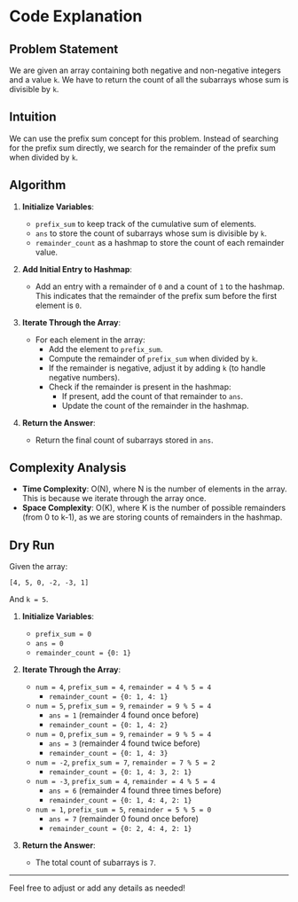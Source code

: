 # Code Explanation

## Problem Statement

We are given an array containing both negative and non-negative integers and a value `k`. We have to return the count of all the subarrays whose sum is divisible by `k`.

## Intuition

We can use the prefix sum concept for this problem. Instead of searching for the prefix sum directly, we search for the remainder of the prefix sum when divided by `k`.

## Algorithm

1. **Initialize Variables**:
   - `prefix_sum` to keep track of the cumulative sum of elements.
   - `ans` to store the count of subarrays whose sum is divisible by `k`.
   - `remainder_count` as a hashmap to store the count of each remainder value.

2. **Add Initial Entry to Hashmap**:
   - Add an entry with a remainder of `0` and a count of `1` to the hashmap. This indicates that the remainder of the prefix sum before the first element is `0`.

3. **Iterate Through the Array**:
   - For each element in the array:
     - Add the element to `prefix_sum`.
     - Compute the remainder of `prefix_sum` when divided by `k`.
     - If the remainder is negative, adjust it by adding `k` (to handle negative numbers).
     - Check if the remainder is present in the hashmap:
       - If present, add the count of that remainder to `ans`.
       - Update the count of the remainder in the hashmap.

4. **Return the Answer**:
   - Return the final count of subarrays stored in `ans`.


## Complexity Analysis

- **Time Complexity**: O(N), where N is the number of elements in the array. This is because we iterate through the array once.
- **Space Complexity**: O(K), where K is the number of possible remainders (from 0 to k-1), as we are storing counts of remainders in the hashmap.

## Dry Run

Given the array:
```
[4, 5, 0, -2, -3, 1]
```
And `k = 5`.

1. **Initialize Variables**:
   - `prefix_sum = 0`
   - `ans = 0`
   - `remainder_count = {0: 1}`

2. **Iterate Through the Array**:
   - `num = 4`, `prefix_sum = 4`, `remainder = 4 % 5 = 4`
     - `remainder_count = {0: 1, 4: 1}`
   - `num = 5`, `prefix_sum = 9`, `remainder = 9 % 5 = 4`
     - `ans = 1` (remainder 4 found once before)
     - `remainder_count = {0: 1, 4: 2}`
   - `num = 0`, `prefix_sum = 9`, `remainder = 9 % 5 = 4`
     - `ans = 3` (remainder 4 found twice before)
     - `remainder_count = {0: 1, 4: 3}`
   - `num = -2`, `prefix_sum = 7`, `remainder = 7 % 5 = 2`
     - `remainder_count = {0: 1, 4: 3, 2: 1}`
   - `num = -3`, `prefix_sum = 4`, `remainder = 4 % 5 = 4`
     - `ans = 6` (remainder 4 found three times before)
     - `remainder_count = {0: 1, 4: 4, 2: 1}`
   - `num = 1`, `prefix_sum = 5`, `remainder = 5 % 5 = 0`
     - `ans = 7` (remainder 0 found once before)
     - `remainder_count = {0: 2, 4: 4, 2: 1}`

3. **Return the Answer**:
   - The total count of subarrays is `7`.

---

Feel free to adjust or add any details as needed!